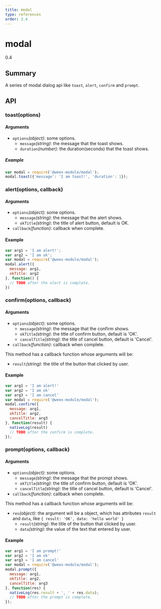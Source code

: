 ```yaml
---
title: modal
type: references
order: 3.4
---
```


# modal
<span class="weex-version">0.4</span>

## Summary

A series of modal dialog api like `toast`, `alert`, `confirm` and `prompt`.

## API

### toast(options)

#### Arguments

* `options`*(object)*: some options.
  * `message`*(string)*: the message that the toast shows.
  * `duration`*(number)*: the duration(seconds) that the toast shows.


##### Example

```javascript
var modal = require('@weex-module/modal');
modal.toast({'message': 'I am toast!', 'duration': 1});
```

### alert(options, callback)

#### Arguments

* `options`*(object)*: some options.
  * `message`*(string)*: the message that the alert shows.
  * `okTitle`*(string)*: the title of alert button, default is OK.
* `callback`*(function)*: callback when complete.

#### Example

```javascript
var arg1 = 'I am alert!';
var arg2 = 'I am ok';
var modal = require('@weex-module/modal');
modal.alert({
  message: arg1,
  okTitle: arg2
}, function() {
  // TODO after the alert is complete.
})
```
    
### confirm(options, callback)

#### Arguments

* `options`*(object)*: some options.
  * `message`*(string)*: the message that the confirm shows.
  * `okTitle`*(string)*: the title of confirm button, default is 'OK'.
  * `cancelTitle`*(string)*: the title of cancel button, default is 'Cancel'.
* `callback`*(function)*: callback when complete.

This method has a callback function whose arguments will be:

* `result`*(string)*: the title of the button that clicked by user.
  
#### Example

```javascript
var arg1 = 'I am alert!'
var arg2 = 'I am ok'
var arg3 = 'I am cancel'
var modal = require('@weex-module/modal');
modal.confirm({
  message: arg1,
  okTitle: arg2,
  cancelTitle: arg3
}, function(result) {
  nativeLog(result)
  // TODO after the confirm is complete.
});
```

### prompt(options, callback)

#### Arguments

* `options`*(object)*: some options.
  * `message`*(string)*: the message that the prompt shows.
  * `okTitle`*(string)*: the title of confirm button, default is 'OK'.
  * `cancelTitle`*(string)*: the title of cancel button, default is 'Cancel'.
* `callback`*(function)*: callback when complete.
   
This method has a callback function whose arguments will be:

* `res`*(object)*: the argument will be a object, which has attributes `result` and `data`, like `{ result: 'OK', data: 'hello world' }`
  * `result`*(string)*: the title of the button that clicked by user.
  * `data`*(string)*: the value of the text that entered by user.

#### Example

```javascript
var arg1 = 'I am prompt!'
var arg2 = 'I am ok'
var arg3 = 'I am cancel'
var modal = require('@weex-module/modal');
modal.prompt({
  message: arg1,
  okTitle: arg2,
  cancelTitle: arg3
}, function(res) {
  nativeLog(res.result + ', ' + res.data);
  // TODO after the prompt is complete.
});
```



